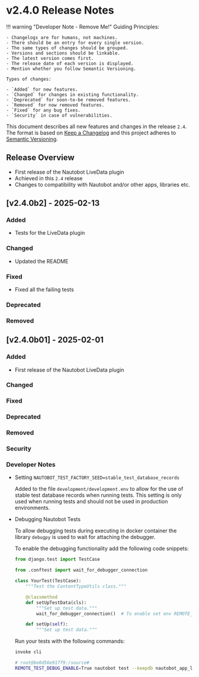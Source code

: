 # v2.4.0 Release Notes

!!! warning "Developer Note - Remove Me!"
    Guiding Principles:

    - Changelogs are for humans, not machines.
    - There should be an entry for every single version.
    - The same types of changes should be grouped.
    - Versions and sections should be linkable.
    - The latest version comes first.
    - The release date of each version is displayed.
    - Mention whether you follow Semantic Versioning.

    Types of changes:

    - `Added` for new features.
    - `Changed` for changes in existing functionality.
    - `Deprecated` for soon-to-be removed features.
    - `Removed` for now removed features.
    - `Fixed` for any bug fixes.
    - `Security` in case of vulnerabilities.


This document describes all new features and changes in the release `2.4`. The format is based on [Keep a Changelog](https://keepachangelog.com/en/2.4.0/) and this project adheres to [Semantic Versioning](https://semver.org/spec/v2.0.0.html).

## Release Overview

- First release of the Nautobot LiveData plugin
- Achieved in this `2.4` release
- Changes to compatibility with Nautobot and/or other apps, libraries etc.

## [v2.4.0b2] - 2025-02-13

### Added

- Tests for the LiveData plugin

### Changed

- Updated the README

### Fixed

- Fixed all the failing tests

### Deprecated

### Removed

## [v2.4.0b01] - 2025-02-01

### Added

- First release of the Nautobot LiveData plugin

### Changed

### Fixed

### Deprecated

### Removed

### Security

### Developer Notes

- Setting `NAUTOBOT_TEST_FACTORY_SEED=stable_test_database_records`

    Added to the file `development/development.env` to allow for the use of stable test database records when running tests. This setting is only used when running tests and should not be used in production environments.

- Debugging Nautobot Tests

    To allow debugging tests during executing in docker container the library `debugpy` is used to wait for attaching the debugger.

    To enable the debugging functionality add the following code snippets:

    ```python
    from django.test import TestCase

    from .conftest import wait_for_debugger_connection

    class YourTest(TestCase):
        """Test the ContentTypeUtils class."""

        @classmethod
        def setUpTestData(cls):
            """Set up test data."""
            wait_for_debugger_connection()  # To enable set env REMOTE_TEST_DEBUG_ENABLE=True

        def setUp(self):
            """Set up test data."""
    ```

    Run your tests with the following commands:

    ```bash
    invoke cli

    # root@be0d56e917f9:/source# 
    REMOTE_TEST_DEBUG_ENABLE=True nautobot test --keepdb nautobot_app_livedata
    ```
